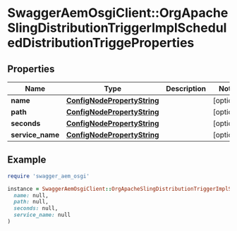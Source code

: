 # SwaggerAemOsgiClient::OrgApacheSlingDistributionTriggerImplScheduledDistributionTriggeProperties

## Properties

| Name | Type | Description | Notes |
| ---- | ---- | ----------- | ----- |
| **name** | [**ConfigNodePropertyString**](ConfigNodePropertyString.md) |  | [optional] |
| **path** | [**ConfigNodePropertyString**](ConfigNodePropertyString.md) |  | [optional] |
| **seconds** | [**ConfigNodePropertyString**](ConfigNodePropertyString.md) |  | [optional] |
| **service_name** | [**ConfigNodePropertyString**](ConfigNodePropertyString.md) |  | [optional] |

## Example

```ruby
require 'swagger_aem_osgi'

instance = SwaggerAemOsgiClient::OrgApacheSlingDistributionTriggerImplScheduledDistributionTriggeProperties.new(
  name: null,
  path: null,
  seconds: null,
  service_name: null
)
```


